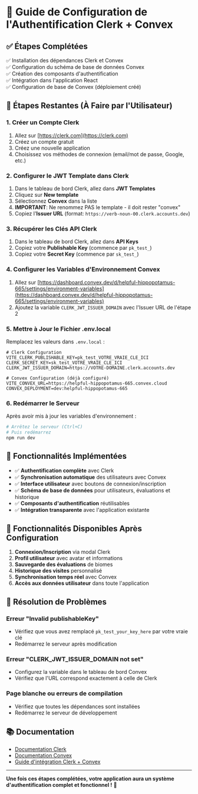 # 🔐 Guide de Configuration de l'Authentification Clerk + Convex

## ✅ Étapes Complétées

✅ Installation des dépendances Clerk et Convex  
✅ Configuration du schéma de base de données Convex  
✅ Création des composants d'authentification  
✅ Intégration dans l'application React  
✅ Configuration de base de Convex (déploiement créé)  

## 🚀 Étapes Restantes (À Faire par l'Utilisateur)

### 1. Créer un Compte Clerk

1. Allez sur [https://clerk.com](https://clerk.com)
2. Créez un compte gratuit
3. Créez une nouvelle application
4. Choisissez vos méthodes de connexion (email/mot de passe, Google, etc.)

### 2. Configurer le JWT Template dans Clerk

1. Dans le tableau de bord Clerk, allez dans **JWT Templates**
2. Cliquez sur **New template**
3. Sélectionnez **Convex** dans la liste
4. **IMPORTANT**: Ne renommez PAS le template - il doit rester "convex"
5. Copiez l'**Issuer URL** (format: `https://verb-noun-00.clerk.accounts.dev`)

### 3. Récupérer les Clés API Clerk

1. Dans le tableau de bord Clerk, allez dans **API Keys**
2. Copiez votre **Publishable Key** (commence par `pk_test_`)
3. Copiez votre **Secret Key** (commence par `sk_test_`)

### 4. Configurer les Variables d'Environnement Convex

1. Allez sur [https://dashboard.convex.dev/d/helpful-hippopotamus-665/settings/environment-variables](https://dashboard.convex.dev/d/helpful-hippopotamus-665/settings/environment-variables)
2. Ajoutez la variable `CLERK_JWT_ISSUER_DOMAIN` avec l'Issuer URL de l'étape 2

### 5. Mettre à Jour le Fichier .env.local

Remplacez les valeurs dans `.env.local` :

```env
# Clerk Configuration
VITE_CLERK_PUBLISHABLE_KEY=pk_test_VOTRE_VRAIE_CLE_ICI
CLERK_SECRET_KEY=sk_test_VOTRE_VRAIE_CLE_ICI
CLERK_JWT_ISSUER_DOMAIN=https://VOTRE-DOMAINE.clerk.accounts.dev

# Convex Configuration (déjà configuré)
VITE_CONVEX_URL=https://helpful-hippopotamus-665.convex.cloud
CONVEX_DEPLOYMENT=dev:helpful-hippopotamus-665
```

### 6. Redémarrer le Serveur

Après avoir mis à jour les variables d'environnement :

```bash
# Arrêtez le serveur (Ctrl+C)
# Puis redémarrez
npm run dev
```

## 🎯 Fonctionnalités Implémentées

- ✅ **Authentification complète** avec Clerk
- ✅ **Synchronisation automatique** des utilisateurs avec Convex
- ✅ **Interface utilisateur** avec boutons de connexion/inscription
- ✅ **Schéma de base de données** pour utilisateurs, évaluations et historique
- ✅ **Composants d'authentification** réutilisables
- ✅ **Intégration transparente** avec l'application existante

## 🔧 Fonctionnalités Disponibles Après Configuration

1. **Connexion/Inscription** via modal Clerk
2. **Profil utilisateur** avec avatar et informations
3. **Sauvegarde des évaluations** de biomes
4. **Historique des visites** personnalisé
5. **Synchronisation temps réel** avec Convex
6. **Accès aux données utilisateur** dans toute l'application

## 🐛 Résolution de Problèmes

### Erreur "Invalid publishableKey"
- Vérifiez que vous avez remplacé `pk_test_your_key_here` par votre vraie clé
- Redémarrez le serveur après modification

### Erreur "CLERK_JWT_ISSUER_DOMAIN not set"
- Configurez la variable dans le tableau de bord Convex
- Vérifiez que l'URL correspond exactement à celle de Clerk

### Page blanche ou erreurs de compilation
- Vérifiez que toutes les dépendances sont installées
- Redémarrez le serveur de développement

## 📚 Documentation

- [Documentation Clerk](https://clerk.com/docs)
- [Documentation Convex](https://docs.convex.dev)
- [Guide d'intégration Clerk + Convex](https://docs.convex.dev/auth/clerk)

---

**Une fois ces étapes complétées, votre application aura un système d'authentification complet et fonctionnel !** 🎉